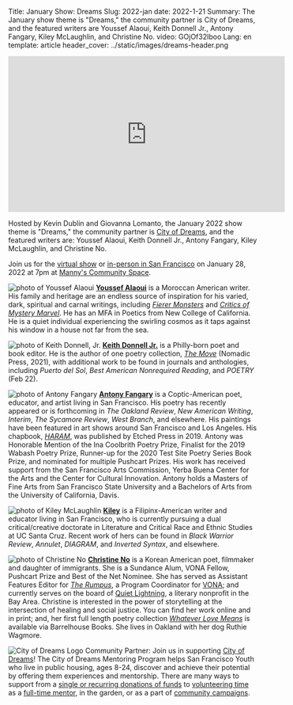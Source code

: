 Title: January Show: Dreams
Slug: 2022-jan
date: 2022-1-21
Summary: The January show theme is "Dreams," the community partner is City of Dreams, and the featured writers are Youssef Alaoui, Keith Donnell Jr., Antony Fangary, Kiley McLaughlin, and Christine No.
video: GOjOf32Iboo
Lang: en
template: article
header_cover: ../static/images/dreams-header.png


<iframe width="560" height="315" src="https://www.youtube.com/embed/GOjOf32Iboo" title="YouTube video player" frameborder="0" allow="accelerometer; autoplay; clipboard-write; encrypted-media; gyroscope; picture-in-picture" allowfullscreen></iframe>

Hosted by Kevin Dublin and Giovanna Lomanto, the January 2022 show theme is "Dreams," the community partner is [City of Dreams](https://www.cityofdreams.org/), and the featured writers are: Youssef Alaoui, Keith Donnell Jr., Antony Fangary, Kiley McLaughlin, and Christine No.

Join us for the [virtual show](https://www.eventbrite.com/e/living-room-reading-series-salon-virtual-tickets-253338661757?aff=LRsite) or [in-person in San Francisco](https://www.eventbrite.com/e/living-room-reading-series-salon-in-person-tickets-253297588907) on January 28, 2022 at 7pm at [Manny's Community Space](https://welcometomannys.com/).

![photo of Youssef Alaoui](../static/images/youssef-alaoui.jpg)
[**Youssef Alaoui**](https://youssefalaoui.info) is a Moroccan American writer. His family and heritage are an endless source of inspiration for his varied, dark, spiritual and carnal writings, including [*Fierer Monsters*](https://www.nomadicpress.org/store/fiercermonsters) and [*Critics of Mystery Marvel*](https://2leafpress.org/online/product/critics-of-mystery-marvel/). He has an MFA in Poetics from New College of California. He is a quiet individual experiencing the swirling cosmos as it taps against his window in a house not far from the sea.

![photo of Keith Donnell, Jr.](../static/images/keith-donnell.jpg)
[**Keith Donnell Jr.**](https://www.keithdonnelljr.com/) is a Philly-born poet and book editor. He is the author of one poetry collection, [*The Move*](https://www.nomadicpress.org/store/themove) (Nomadic Press, 2021), with additional work to be found in journals and anthologies, including *Puerto del Sol*, *Best American Nonrequired Reading*, and *POETRY* (Feb 22). 

![photo of Antony Fangary](../static/images/antony-fangary.jpg)
[**Antony Fangary**](https://antonyfangary.com/) is a Coptic-American poet, educator, and artist living in San Francisco. His poetry has recently appeared or is forthcoming in *The Oakland Review*, *New American Writing*, *Interim*, *The Sycamore Review*, *West Branch*, and elsewhere. His paintings have been featured in art shows around San Francisco and Los Angeles. His chapbook, [*HARAM*](https://www.antonyfangary.com/product-page/haram-etched-press-2018), was published by Etched Press in 2019. Antony was Honorable Mention of the Ina Coolbrith Poetry Prize, Finalist for the 2019 Wabash Poetry Prize, Runner-up for the 2020 Test Site Poetry Series Book Prize, and nominated for multiple Pushcart Prizes. His work has received support from the San Francisco Arts Commission, Yerba Buena Center for the Arts and the Center for Cultural Innovation. Antony holds a Masters of Fine Arts from San Francisco State University and a Bachelors of Arts from the University of California, Davis.

![photo of Kiley McLaughlin](../static/images/kiley-mcLaughlin.jpg)
[**Kiley**](https://www.instagram.com/kileymc/) is a Filipinx-American writer and educator living in San Francisco, who is currently pursuing a dual critical/creative doctorate in Literature and Critical Race and Ethnic Studies at UC Santa Cruz. Recent work of hers can be found in *Black Warrior Review*, *Annulet*, *DIAGRAM*, and *Inverted Syntax*, and elsewhere. 

![photo of Christine No](../static/images/christine-no.jpg)
[**Christine No**](https://www.christineno.com) is a Korean American poet, filmmaker and daughter of immigrants. She is a Sundance Alum, VONA Fellow, Pushcart Prize and Best of the Net Nominee. She has served as Assistant Features Editor for [*The Rumpus*](https://therumpus.net/), a Program Coordinator for [VONA](https://www.vonavoices.org/); and currently serves on the board of [Quiet Lightning](https://quietlightning.org/), a literary nonprofit in the Bay Area. Christine is interested in the power of storytelling at the intersection of healing and social justice. You can find her work online and in print; and, her first full length poetry collection [*Whatever Love Means*](https://www.barrelhousemag.com/shopone/whatever-love-means-by-christine-no) is available via Barrelhouse Books. She lives in Oakland with her dog Ruthie Wagmore. 

![City of Dreams Logo](../static/images/cod-logo.png)
Community Partner: Join us in supporting [City of Dreams](https://www.instagram.com/cityofdreamssf/)! The City of Dreams Mentoring Program helps San Francisco Youth who live in public housing, ages 8-24, discover and achieve their potential by offering them experiences and mentorship. There are many ways to support from a [single or recurring donations of funds](https://www.classy.org/campaign/city-of-dreamers/c343090) to [volunteering time](https://www.cityofdreams.org/volunteer) as a [full-time mentor](https://www.cityofdreams.org/join-us), in the garden, or as a part of [community campaigns](https://tinyurl.com/AmazonMLKDrive22).
